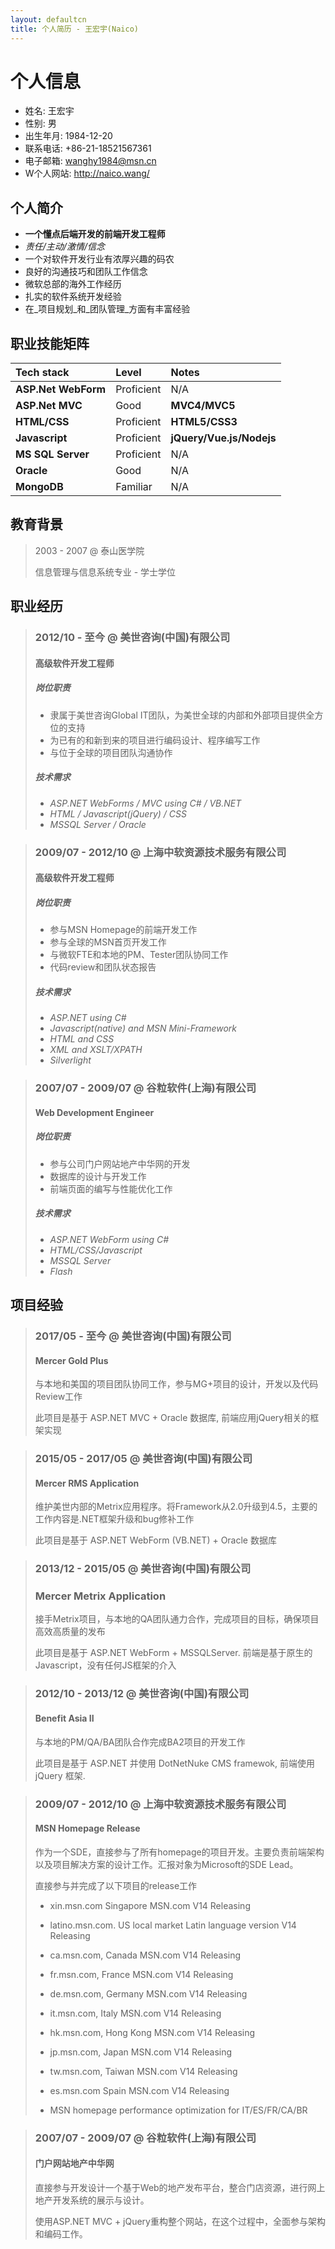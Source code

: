 ```yaml
---
layout: defaultcn
title: 个人简历 - 王宏宇(Naico)
---
```

# 个人信息

* 姓名: 王宏宇
* 性别: 男
* 出生年月: 1984-12-20
* 联系电话: +86-21-18521567361
* 电子邮箱: <wanghy1984@msn.cn>
* W个人网站: <http://naico.wang/>

## 个人简介

* **一个懂点后端开发的前端开发工程师**
* _责任/主动/激情/信念_
* 一个对软件开发行业有浓厚兴趣的码农
* 良好的沟通技巧和团队工作信念
* 微软总部的海外工作经历
* 扎实的软件系统开发经验
* 在_项目规划_和_团队管理_方面有丰富经验

## 职业技能矩阵

| Tech stack             | Level         | Notes                    |
|:-----------------------|:--------------|:-------------------------|
| **ASP.Net WebForm**    | Proficient    | N/A                      |
| **ASP.Net MVC**        | Good          | **MVC4/MVC5**            |
| **HTML/CSS**           | Proficient    | **HTML5/CSS3**           |
| **Javascript**         | Proficient    | **jQuery/Vue.js/Nodejs** |
| **MS SQL Server**      | Proficient    | N/A                      |
| **Oracle**             | Good          | N/A                      |
| **MongoDB**            | Familiar      | N/A                      |

## 教育背景

> 2003 - 2007 @ 泰山医学院
>
> 信息管理与信息系统专业 - 学士学位

## 职业经历

> ### 2012/10 - 至今  @ 美世咨询(中国)有限公司
>
> #### 高级软件开发工程师
>
> ##### 岗位职责
>
> * 隶属于美世咨询Global IT团队，为美世全球的内部和外部项目提供全方位的支持
> * 为已有的和新到来的项目进行编码设计、程序编写工作
> * 与位于全球的项目团队沟通协作
>
> ##### 技术需求
>
> * _ASP.NET WebForms / MVC using C# / VB.NET_
> * _HTML / Javascript(jQuery) / CSS_
> * _MSSQL Server / Oracle_

> ### 2009/07 - 2012/10 @ 上海中软资源技术服务有限公司
>
> #### 高级软件开发工程师
>
> ##### 岗位职责
>
> * 参与MSN Homepage的前端开发工作
> * 参与全球的MSN首页开发工作
> * 与微软FTE和本地的PM、Tester团队协同工作
> * 代码review和团队状态报告
>
> ##### 技术需求
> * _ASP.NET using C#_
> * _Javascript(native) and MSN Mini-Framework_
> * _HTML and CSS_
> * _XML and XSLT/XPATH_
> * _Silverlight_

> ### 2007/07 - 2009/07 @ 谷粒软件(上海)有限公司
>
> #### Web Development Engineer
>
> ##### 岗位职责
>
> * 参与公司门户网站地产中华网的开发
> * 数据库的设计与开发工作
> * 前端页面的编写与性能优化工作
>
> ##### 技术需求
>
> * _ASP.NET WebForm using C#_
> * _HTML/CSS/Javascript_
> * _MSSQL Server_
> * _Flash_

## 项目经验

> ### 2017/05 - 至今  @ 美世咨询(中国)有限公司
>
> #### Mercer Gold Plus
>
> 与本地和美国的项目团队协同工作，参与MG+项目的设计，开发以及代码Review工作
>
> 此项目是基于 ASP.NET MVC + Oracle 数据库, 前端应用jQuery相关的框架实现

> ### 2015/05 - 2017/05 @ 美世咨询(中国)有限公司
>
> #### Mercer RMS Application
>
> 维护美世内部的Metrix应用程序。将Framework从2.0升级到4.5，主要的工作内容是.NET框架升级和bug修补工作
>
> 此项目是基于 ASP.NET WebForm (VB.NET) + Oracle 数据库

> ### 2013/12 - 2015/05 @ 美世咨询(中国)有限公司
>
> ### Mercer Metrix Application
>
> 接手Metrix项目，与本地的QA团队通力合作，完成项目的目标，确保项目高效高质量的发布
>
> 此项目是基于 ASP.NET WebForm + MSSQLServer. 前端是基于原生的Javascript，没有任何JS框架的介入

> ### 2012/10 - 2013/12 @ 美世咨询(中国)有限公司
>
> #### Benefit Asia II
> 
> 与本地的PM/QA/BA团队合作完成BA2项目的开发工作
>
> 此项目是基于 ASP.NET 并使用 DotNetNuke CMS framewok, 前端使用 jQuery 框架.

> ### 2009/07 - 2012/10 @ 上海中软资源技术服务有限公司
>
> #### MSN Homepage Release
>
> 作为一个SDE，直接参与了所有homepage的项目开发。主要负责前端架构以及项目解决方案的设计工作。汇报对象为Microsoft的SDE Lead。
>
> 直接参与并完成了以下项目的release工作
>
> * xin.msn.com Singapore MSN.com V14 Releasing
>
> * latino.msn.com. US local market Latin language version V14 Releasing
>
> * ca.msn.com, Canada MSN.com V14 Releasing
>
> * fr.msn.com, France MSN.com V14 Releasing
>
> * de.msn.com, Germany MSN.com V14 Releasing
>
> * it.msn.com, Italy MSN.com V14 Releasing
>
> * hk.msn.com, Hong Kong MSN.com V14 Releasing
>
> * jp.msn.com, Japan MSN.com V14 Releasing
>
> * tw.msn.com, Taiwan MSN.com V14 Releasing
>
> * es.msn.com Spain MSN.com V14 Releasing
>
> * MSN homepage performance optimization for IT/ES/FR/CA/BR


> ### 2007/07 - 2009/07 @ 谷粒软件(上海)有限公司
>
> #### 门户网站地产中华网
>
> 直接参与开发设计一个基于Web的地产发布平台，整合门店资源，进行网上地产开发系统的展示与设计。
>
> 使用ASP.NET MVC + jQuery重构整个网站，在这个过程中，全面参与架构和编码工作。
